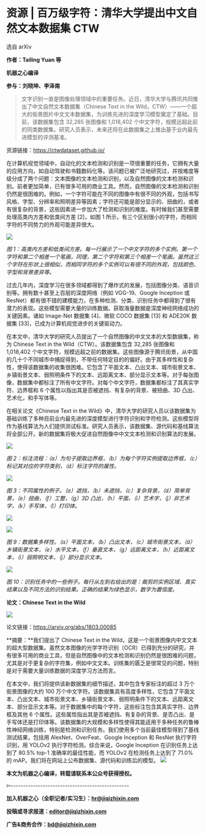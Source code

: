 # 资源 | 百万级字符：清华大学提出中文自然文本数据集 CTW

选自 arXiv

**作者：Tailing Yuan 等**

**机器之心编译**

**参与：刘晓坤、李泽南**

> 文字识别一直是图像处理领域中的重要任务。近日，清华大学与腾讯共同推出了中文自然文本数据集（Chinese Text in the Wild，CTW）——一个超大的街景图片中文文本数据集，为训练先进的深度学习模型奠定了基础。目前，该数据集包含 32,285 张图像和 1,018,402 个中文字符，规模远超此前的同类数据集。研究人员表示，未来还将在此数据集之上推出基于业内最先进模型的评测基准。

资源链接：https://ctwdataset.github.io/

在计算机视觉领域中，自动化的文本检测和识别是一项很重要的任务，它拥有大量的应用方向，如自动驾驶和书籍数码化等。该问题已被广泛地研究过，并按难度等级分成了两个问题：文本图像的文本检测和识别，以及自然图像的文本检测和识别。前者更加简单，已有很多可用的商业工具。然而，自然图像的文本检测和识别仍然是很困难的。例如，一个字符可能在不同的图像中有很不同的外观，包括书写风格、字型、分辨率和照明差异等因素；字符还可能是部分显示的、扭曲的，或者有很复杂的背景，这些因素进一步加大了检测和识别的难度。有时候我们甚至需要处理高类内方差和低类间方差 [2]，如图 1 所示，有三个区别很小的字符，而相同字符的不同势力的外观可能差异很大。

![](img/eb0f35dc2665eab8454bb6fb612b323b-fs8.png)

*图 1：高类内方差和低类间方差。每一行展示了一个中文字符的多个实例。第一个字符和第二个相差一个笔画，同理，第二个字符和第三个相差一个笔画。虽然这三个字符在形状上很相似，而相同字符的多个实例可以有很不同的外观，包括颜色、字型和背景差异等。*

过去几年内，深度学习在很多领域都得到了爆炸式的发展，包括图像分类、语音识别等。拥有数十甚至上百层的深度网络（例如 VGG-19、Google Inception 或 ResNet）都有很不错的建模能力，在多种检测、分类、识别任务中都得到了很有潜力的表现。这些模型需要大量的训练数据。获取海量数据是深度神经网络成功的关键因素。诸如 Image-Net 数据集 [4]、微软 COCO 数据集 [13] 和 ADE20K 数据集 [33]，已成为计算机视觉进步的关键驱动力。

在本文中，清华大学的研究人员提出了一个自然图像的中文文本的大型数据集，称为 Chinese Text in the Wild（CTW）。该数据集包含 32,285 张图像和 1,018,402 个中文字符，规模远超之前的数据集。这些图像源于腾讯街景，从中国的几十个不同城市中捕捉得到，不带任何特定目的的偏好。由于其多样性和复杂性，使得该数据集的收集很困难。它包含了平面文本、凸出文本、城市街景文本、乡镇街景文本、弱照明条件下的文本、远距离文本、部分显示文本等。对于每张图像，数据集中都标注了所有中文字符。对每个中文字符，数据集都标注了其真实字符、边界框和 6 个属性以指出其是否被遮挡、有复杂的背景、被扭曲、3D 凸出、艺术化，和手写体等。

在相关论文《Chinese Text in the Wild》中，清华大学的研究人员以该数据集为基础训练了多种目前业内最先进的深度模型进行字符识别和字符检测。这些模型将作为基线算法为人们提供测试标准。研究人员表示，该数据集、源代码和基线算法将全部公开。新的数据集将极大促进自然图像中中文文本检测和识别算法的发展。

![](img/2ec8a64f82bd953b2ffc53ced0e7c5b9-fs8.png)

*图 2：标注流程：（a）为句子提取边界框，（b）为每个字符实例提取边界框，（c）标记其对应的字符类别，（d）标注字符的属性。*

![](img/88d8b9c43471bfa09cfb1baa525d9da8-fs8.png)

*图 3：不同属性的例子。（a）遮挡，（b）未遮挡，（c）复杂背景，（d）简单背景，（e）扭曲，（f）工整，（g）3D 凸出，（h）平面，（i）艺术字，（j）非艺术字，（k）手写体，（l）打印体。*

![](img/dc76105516322da258b78e2cbbd4672a-fs8.png)

![](img/17bbad7da37811055e3c661c8ead461a-fs8.png)

*图 9：数据集多样性。（a）平面文本，（b）凸出文本，（c）城市街景文本，（d）乡镇街景文本，（e）水平文本，（f）垂直文本，（g）远距离文本，（h）近距离文本，（i）弱照明文本，（j）部分显示文本。*

![](img/aafd9eba2b2535ada44b9e997f0f1e76-fs8.png)

*图 10：识别任务中的一些例子。每行从左到右给出的是：裁剪的实例区域、真实结果以及不同方法的识别结果。正确的结果为绿色显示，数字为置信度。*

**论文：Chinese Text in the Wild**

![](img/4845585f3272430522bbcffb24afa5a3-fs8.png)

论文链接：https://arxiv.org/abs/1803.00085

**摘要：**我们提出了 Chinese Text in the Wild，这是一个街景图像内中文文本的超大型数据集。虽然文本图像的光学字符识别（OCR）已得到充分的研究，并有很多可用的商业工具，但是自然图像中的文本检测和识别仍然是很困难的问题，尤其是对于更复杂的字符集，例如中文文本。训练集的匮乏是很常见的问题，特别是对于需要大量训练数据的深度学习方法而言。

在本文中，我们将提供该新数据集的细节描述，其中包含专家标注的超过 3 万个街景图像的大约 100 万个中文字符。该数据集具有高度多样性，它包含了平面文本、凸出文本、城市街景文本、乡镇街景文本、弱照明条件下的文本、远距离文本、部分显示文本等。对于数据集中的每个字符，这些标注包含其真实字符、边界框及其他 6 个属性。这些属性指出其是否被遮挡、有复杂的背景、是否凸出、是手写体还是打印体等。该数据集的大规模和多样性使得其能适用于多种任务的鲁棒性神经网络训练，特别是检测和识别任务。我们使用多个当前最佳模型得到了基线测试结果，包括用 AlexNet、OverFeat、Google Inception 和 ResNet 执行字符识别，用 YOLOv2 执行字符检测。综合来说，Google Inception 在识别任务上达到了 80.5% top-1 准确率的最佳性能，而 YOLOv2 在检测任务上达到了 71.0% 的 mAP。我们将在网站上公布数据集、源代码和训练后的模型。 ![](img/c11b5383b0ffd875030a5dc4b0e2fae0-fs8.png)

****本文为机器之心编译，**转载请联系本公众号获得授权****。**

✄------------------------------------------------

**加入机器之心（全职记者/实习生）：hr@jiqizhixin.com**

**投稿或寻求报道：editor@jiqizhixin.com**

**广告&商务合作：bd@jiqizhixin.com**